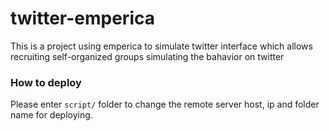 # twitter-emperica
This is a project using emperica to simulate twitter interface which allows recruiting self-organized groups simulating the bahavior on twitter

### How to deploy
Please enter ```script/``` folder to change the remote server host, ip and folder name for deploying.
